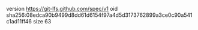 version https://git-lfs.github.com/spec/v1
oid sha256:08edca90b9499d8dd61d6154f97a4d5d3173762899a3ce0c90a541c1ad11ff46
size 63
